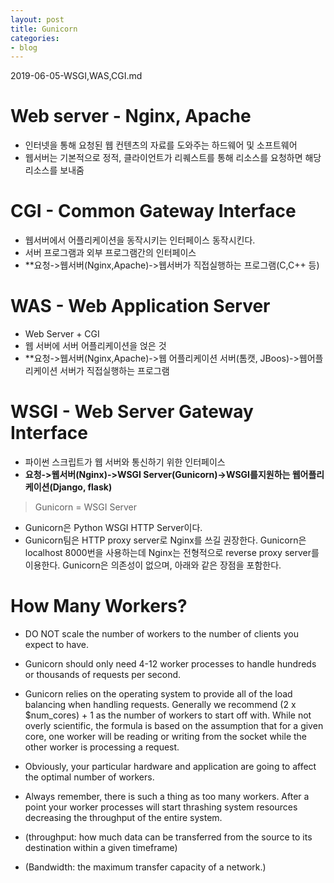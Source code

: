 ```yaml
---
layout: post
title: Gunicorn
categories:
- blog
---
```


2019-06-05-WSGI,WAS,CGI.md


# Web server  - Nginx, Apache
* 인터넷을 통해 요청된 웹 컨텐츠의 자료를 도와주는 하드웨어 및 소프트웨어
* 웹서버는 기본적으로 정적, 클라이언트가 리퀘스트를 통해 리소스를 요청하면 해당 리소스를 보내줌

# CGI - Common Gateway Interface
* 웹서버에서 어플리케이션을 동작시키는 인터페이스 동작시킨다. 
* 서버 프로그램과 외부 프로그램간의 인터페이스
* **요청->웹서버(Nginx,Apache)->웹서버가 직접실행하는 프로그램(C,C++ 등)

# WAS - Web Application Server
* Web Server + CGI
* 웹 서버에 서버 어플리케이션을 얹은 것
* **요청->웹서버(Nginx,Apache)->웹 어플리케이션 서버(톰캣, JBoos)->웹어플리케이션 서버가 직접실행하는 프로그램

# WSGI - Web Server Gateway Interface
* 파이썬 스크립트가 웹 서버와 통신하기 위한 인터페이스
* **요청->웹서버(Nginx)->WSGI Server(Gunicorn)->WSGI를지원하는 웹어플리케이션(Django, flask)**


> Gunicorn = WSGI Server
* Gunicorn은 Python WSGI HTTP Server이다.
* Gunicorn팀은 HTTP proxy server로 Nginx를 쓰길 권장한다. Gunicorn은 localhost 8000번을 사용하는데 Nginx는 전형적으로 reverse proxy server를 이용한다. Gunicorn은 의존성이 없으며, 아래와 같은 장점을 포함한다.

# How Many Workers?
* DO NOT scale the number of workers to the number of clients you expect to have. 
* Gunicorn should only need 4-12 worker processes to handle hundreds or thousands of requests per second.

* Gunicorn relies on the operating system to provide all of the load balancing when handling requests. Generally we recommend (2 x $num_cores) + 1 as the number of workers to start off with. While not overly scientific, the formula is based on the assumption that for a given core, one worker will be reading or writing from the socket while the other worker is processing a request.

* Obviously, your particular hardware and application are going to affect the optimal number of workers.

* Always remember, there is such a thing as too many workers. After a point your worker processes will start thrashing system resources decreasing the throughput of the entire system. 

* (throughput: how much data can be transferred from the source to its destination within a given timeframe)
* (Bandwidth: the maximum transfer capacity of a network.)
